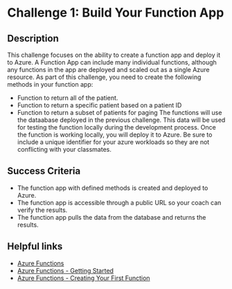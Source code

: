 # Challenge 1: Build Your Function App

## Description
This challenge focuses on the ability to create a function app and deploy it to Azure.  A Function App can include many individual functions, although any functions in the app are deployed and scaled out as a single Azure resource.  As part of this challenge, you need to create the following methods in your function app:
* Function to return all of the patient.
* Function to return a specific patient based on a patient ID
* Function to return a subset of patients for paging
The functions will use the dataabase deployed in the previous challenge.  This data will be used for testing the function locally during the development process.
Once the function is working locally, you will deploy it to Azure.  Be sure to include a unique identifier for your azure workloads so they are not conflicting with your classmates.

## Success Criteria
* The function app with defined methods is created and deployed to Azure.
* The function app is accessible through a public URL so your coach can verify the results.
* The function app pulls the data from the database and returns the results.

## Helpful links
* [Azure Functions](https://docs.microsoft.com/en-us/azure/azure-functions/)
* [Azure Functions - Getting Started](https://docs.microsoft.com/en-us/azure/azure-functions/functions-get-started?pivots=programming-language-csharp)
* [Azure Functions - Creating Your First Function](https://docs.microsoft.com/en-us/azure/azure-functions/create-first-function-vs-code-csharp?tabs=in-process)

